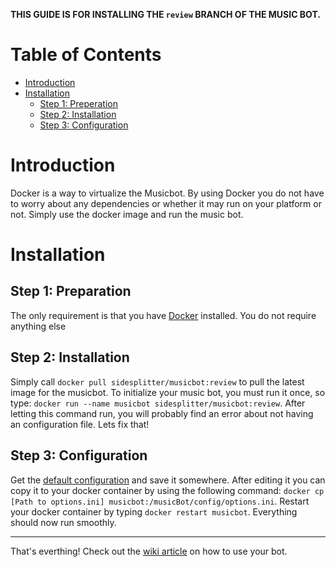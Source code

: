 **THIS GUIDE IS FOR INSTALLING THE `review` BRANCH OF THE MUSIC BOT.**

# Table of Contents

- [Introduction](#introduction)
- [Installation](#installation)
  - [Step 1: Preperation](#step-1-preperation)
  - [Step 2: Installation](#step-2-installation)
  - [Step 3: Configuration](#step-3-configuration)

# Introduction

Docker is a way to virtualize the Musicbot. By using Docker you do not have to worry about any dependencies or whether it may run on your platform or not. Simply use the docker image and run the music bot.

# Installation

## Step 1: Preparation

The only requirement is that you have [Docker](https://docs.docker.com/mac/) installed. You do not require anything else

## Step 2: Installation

Simply call `docker pull sidesplitter/musicbot:review` to pull the latest image for the musicbot. To initialize your music bot, you must run it once, so type: `docker run --name musicbot sidesplitter/musicbot:review`. After letting this command run, you will probably find an error about not having an configuration file. Lets fix that!

## Step 3: Configuration

Get the [default configuration](https://raw.githubusercontent.com/SexualRhinoceros/MusicBot/review/config/example_options.ini) and save it somewhere. After editing it you can copy it to your docker container by using the following command: `docker cp [Path to options.ini] musicbot:/musicBot/config/options.ini`. Restart your docker container by typing `docker restart musicbot`. Everything should now run smoothly.

***

That's everthing! Check out the [wiki article](https://github.com/SexualRhinoceros/MusicBot/wiki/Commands-list "Commands list") on how to use your bot. 